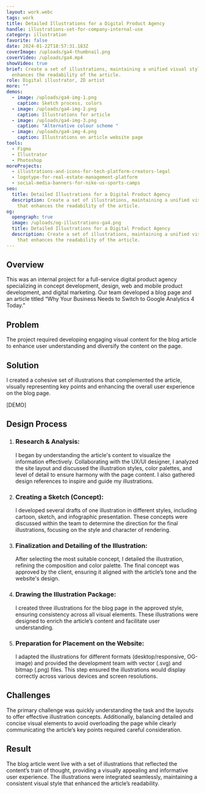 ```yaml
---
layout: work.webc
tags: work
title: Detailed Illustrations for a Digital Product Agency
handle: illustrations-set-for-company-internal-use
category: illustration
favorite: false
date: 2024-01-22T18:57:31.183Z
coverImage: /uploads/ga4-thumbnail.png
coverVideo: /uploads/ga4.mp4
showVideo: true
brief: Create a set of illustrations, maintaining a unified visual style that
  enhances the readability of the article.
role: Digital illustrator, 2D artist
more: ""
demos:
  - image: /uploads/ga4-img-1.png
    caption: Sketch process, colors
  - image: /uploads/ga4-img-2.png
    caption: Illustrations for article
  - image: /uploads/ga4-img-3.png
    caption: "Alternative colour scheme "
  - image: /uploads/ga4-img-4.png
    caption: Illustrations on article website page
tools:
  - Figma
  - Illustrator
  - Photoshop
moreProjects:
  - illustrations-and-icons-for-tech-platform-creators-legal
  - logotype-for-real-estate-management-platform
  - social-media-banners-for-nike-us-sports-camps
seo:
  title: Detailed Illustrations for a Digital Product Agency
  description: Create a set of illustrations, maintaining a unified visual style
    that enhances the readability of the article.
og:
  opengraph: true
  image: /uploads/og-illustrations-ga4.png
  title: Detailed Illustrations for a Digital Product Agency
  description: Create a set of illustrations, maintaining a unified visual style
    that enhances the readability of the article.
---
```

## Overview

This was an internal project for a full-service digital product agency specializing in concept development, design, web and mobile product development, and digital marketing. Our team developed a blog page and an article titled “Why Your Business Needs to Switch to Google Analytics 4 Today.”

## Problem

The project required developing engaging visual content for the blog article to enhance user understanding and diversify the content on the page.

## Solution

I created a cohesive set of illustrations that complemented the article, visually representing key points and enhancing the overall user experience on the blog page.

\[DEMO]

## Design Process

1. ### Research & Analysis:

   I began by understanding the article's content to visualize the information effectively. Collaborating with the UX/UI designer, I analyzed the site layout and discussed the illustration styles, color palettes, and level of detail to ensure harmony with the page content. I also gathered design references to inspire and guide my illustrations.
2. ### Creating a Sketch (Concept):

   I developed several drafts of one illustration in different styles, including cartoon, sketch, and infographic presentation. These concepts were discussed within the team to determine the direction for the final illustrations, focusing on the style and character of rendering.
3. ### Finalization and Detailing of the Illustration:

   After selecting the most suitable concept, I detailed the illustration, refining the composition and color palette. The final concept was approved by the client, ensuring it aligned with the article’s tone and the website's design.
4. ### Drawing the Illustration Package:

   I created three illustrations for the blog page in the approved style, ensuring consistency across all visual elements. These illustrations were designed to enrich the article’s content and facilitate user understanding.
5. ### Preparation for Placement on the Website:

   I adapted the illustrations for different formats (desktop/responsive, OG-image) and provided the development team with vector (.svg) and bitmap (.png) files. This step ensured the illustrations would display correctly across various devices and screen resolutions.

## Challenges

The primary challenge was quickly understanding the task and the layouts to offer effective illustration concepts. Additionally, balancing detailed and concise visual elements to avoid overloading the page while clearly communicating the article’s key points required careful consideration.

## Result

The blog article went live with a set of illustrations that reflected the content’s train of thought, providing a visually appealing and informative user experience. The illustrations were integrated seamlessly, maintaining a consistent visual style that enhanced the article’s readability.